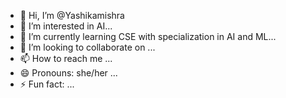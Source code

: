 - 👋 Hi, I’m @Yashikamishra
- 👀 I’m interested in AI...
- 🌱 I’m currently learning CSE with specialization in AI and ML...
- 💞️ I’m looking to collaborate on ...
- 📫 How to reach me ...
- 😄 Pronouns: she/her ...
- ⚡ Fun fact: ...

<!---
Yashikamishra95/Yashikamishra95 is a ✨ special ✨ repository because its `README.md` (this file) appears on your GitHub profile.
You can click the Preview link to take a look at your changes.
--->
